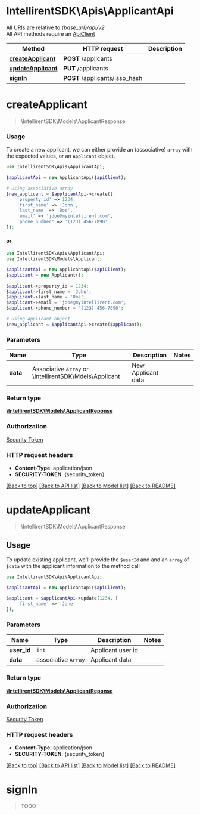 # IntellirentSDK\Apis\ApplicantApi

All URIs are relative to *{base_url}/api/v2* \
All API methods require an [ApiClient](../../README.md#creating-a-client)

Method | HTTP request | Description
------- | ------------- | ---------
[**createApplicant**](ApplicantApi.md#createApplicant) | **POST** /applicants |
[**updateApplicant**](ApplicantApi.md#updateApplicant) | **PUT** /applicants |
[**signIn**](ApplicantApi.md#signIn) | **POST** /applicants/:sso_hash |

# **createApplicant**
> \IntellirentSDK\Models\ApplicantResponse

### Usage
To create a new applicant, we can either provide an (associative) `array` with the expected values, or an `Applicant` object.
```php
use IntellirentSDK\Apis\ApplicantApi;

$applicantApi = new ApplicantApi($apiClient);

# Using associative array
$new_applicant = $applicantApi->create([
    'property_id' => 1234,
    'first_name' => 'John',
    'last_name' => 'Doe',
    'email' => 'jdoe@myintellirent.com',
    'phone_number' => '(123) 456-7890'
]);
```
#### or
```php
use IntellirentSDK\Apis\ApplicantApi;
use IntellirentSDK\Models\Applicant;

$applicantApi = new ApplicantApi($apiClient);
$applicant = new Applicant();

$applicant->property_id = 1234;
$applicant->first_name = 'John';
$applicant->last_name = 'Doe';
$applicant->email = 'jdoe@myintellirent.com';
$applicant->phone_number = '(123) 456-7890';

# Using Applicant object
$new_applicant = $applicantApi->create($applicant);
```

### Parameters
**Name**          | **Type**                                               | **Description**    | **Notes**
----------------- | ------------------------------------------------------ | ------------------ | ---------
**data** | Associative `Array` or [\IntellirentSDK\Mdels\Applicant](../Models/Applicant.md) | New Applicant data |

### Return type
[**\IntellirentSDK\Models\ApplicantReponse**](../Models/ApplicantResponse.md)

### Authorization
[Security Token](../../README.md#Quickstart)

### HTTP request headers
- **Content-Type**: application/json
- **SECURITY-TOKEN**: {security_token}

[[Back to top]](#) [[Back to API list]](../../README.md#documentation-for-apis) [[Back to Model list]](../../README.md#documentation-for-models) [[Back to README]](../../README.md)

# **updateApplicant**
> \IntellirentSDK\Models\ApplicantResponse

## Usage
To update existing applicant, we'll provide the `$userId` and and an `array` of `$data` with the applicant information to the method call
```php
use IntellirentSDK\Api\ApplicantApi;

$applicantApi = new ApplicantApi($apiClient);

$applicant = $applicantApi->update(1234, [
    'first_name' => 'Jane'
]);
```
### Parameters
**Name**          | **Type**                                               | **Description**    | **Notes**
----------------- | ------------------------------------------------------ | ------------------ | ---------
**user_id** | `int` | Applicant user id |
**data** | associative `Array` | Applicant data |

### Return type
[**\IntellirentSDK\Models\ApplicantReponse**](../Models/ApplicantResponse.md)

### Authorization
[Security Token](../../README.md#Quickstart)

### HTTP request headers
- **Content-Type**: application/json
- **SECURITY-TOKEN**: {security_token}

[[Back to top]](#) [[Back to API list]](../../README.md#documentation-for-apis) [[Back to Model list]](../../README.md#documentation-for-models) [[Back to README]](../../README.md)

# **signIn**
> TODO
